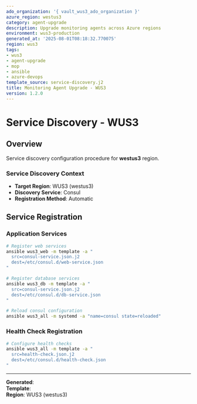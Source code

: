 ```yaml
---
ado_organization: '{ vault_wus3_ado_organization }'
azure_region: westus3
category: agent-upgrade
description: Upgrade monitoring agents across Azure regions
environment: wus3-production
generated_at: '2025-08-01T08:18:32.770075'
region: wus3
tags:
- wus3
- agent-upgrade
- mop
- ansible
- azure-devops
template_source: service-discovery.j2
title: Monitoring Agent Upgrade - WUS3
version: 1.2.0
---
```



# Service Discovery - WUS3

## Overview

Service discovery configuration procedure for **westus3** region.

### Service Discovery Context

- **Target Region**: WUS3 (westus3)
- **Discovery Service**: Consul
- **Registration Method**: Automatic

## Service Registration

### Application Services
```bash
# Register web services
ansible wus3_web -m template -a "
  src=consul-service.json.j2
  dest=/etc/consul.d/web-service.json
"

# Register database services
ansible wus3_db -m template -a "
  src=consul-service.json.j2
  dest=/etc/consul.d/db-service.json
"

# Reload consul configuration
ansible wus3_all -m systemd -a "name=consul state=reloaded"
```

### Health Check Registration
```bash
# Configure health checks
ansible wus3_all -m template -a "
  src=health-check.json.j2
  dest=/etc/consul.d/health-check.json
"
```

---

**Generated**:   
**Template**:   
**Region**: WUS3 (westus3)